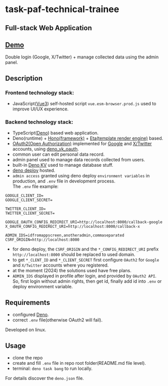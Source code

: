 # task-paf-technical-trainee
## Full-stack Web Application  
## [Demo](https://task-paf-technical-trainee.deno.dev)  

Double login (Google, X/Twitter) + manage collected data using the admin panel.  

## Description 

### Frontend technology stack:
- JavaScript([Vue3](https://vuejs.org)) self-hosted script `vue.esm-browser.prod.js` used to improve UI/UX experience.  

### Backend technology stack:
- TypeScript([Deno](https://github.com/denoland/deno)) based web application.  
- Deno(runtime) + [Hono(framework)](https://github.com/honojs/hono) + [Eta(template render engine)](https://github.com/eta-dev/eta) based.  
- [OAuth2(Open Authorization)](https://oauth.net/2/) implemented for [Google](https://accounts.google.com/) and [X/Twitter](https://twitter.com) accounts, using [deno_vk_oauth](https://github.com/denoland/deno_kv_oauth).  
- common user can edit personal data record.  
- admin panel used to manage data records collected from users.  
- built-in [Deno KV](https://docs.deno.com/deploy/kv/manual/#deno-kv) used to manage database stuff.  
- [deno deploy](https://deno.com/deploy) hosted.  
- `admin access` granted using deno deploy `environment variables` in production, and `.env` file in development process.  
The `.env` file example:  
```properties
GOOGLE_CLIENT_ID=
GOOGLE_CLIENT_SECRET=

TWITTER_CLIENT_ID=
TWITTER_CLIENT_SECRET=

GOOGLE_OAUTH_CONFIG_REDIRECT_URI=http://localhost:8000/callback-google
X_OAUTH_CONFIG_REDIRECT_URI=http://localhost:8000/callback-x

ADMIN_IDS=idfromappscreen,anotheradmin,commaseparated
CSRF_ORIGIN=http://localhost:8000
```
- for deno deploy, the `CSRF_ORIGIN` and the `*_CONFIG_REDIRECT_URI` prefix `http://localhost:8000` should be replaced to used domain.  
- to get `*_CLENT_ID` and `*_CLIENT_SECRET` first configure `OAuth2` for `Google` and `X/Twitter` accounts where you registered.  
- at the moment (2024) the solutions used have free plans.  
- `ADMIN_IDS` displayed in profile after login, and provided by `OAuth2 API`. So, first login without admin rights, then get id, finally add id into `.env` or deploy environment variable.  

## Requirements 

- configured [Deno](https://github.com/denoland/deno).  
- correct `.env` file(otherwise OAuth2 will fail).  

Developed on linux.  

## Usage  

- clone the repo  
- create and fill `.env` file in repo root folder(README.md file level).  
- terminal: `deno task bang` to run locally.  

For details discover the `deno.json` file.  
